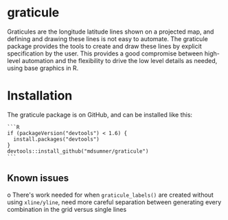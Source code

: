 
graticule
=========

Graticules are the longitude latitude lines shown on a projected map, and defining and drawing these lines is not easy to automate. The graticule package provides the tools to create and draw these lines by explicit specification by the user. This provides a good compromise between high-level automation and the flexibility to drive the low level details as needed, using base graphics in R.

Installation
============

The graticule package is on GitHub, and can be installed like this:

    ```R
    if (packageVersion("devtools") < 1.6) {
      install.packages("devtools")
    }
    devtools::install_github("mdsumner/graticule")
    ```

Known issues
------------

o There's work needed for when `graticule_labels()` are created without using `xline/yline`, need more careful separation between generating every combination in the grid versus single lines

